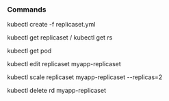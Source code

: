 ### Commands

kubectl create -f replicaset.yml

kubectl get replicaset / kubectl get rs

kubectl get pod

kubectl edit replicaset myapp-replicaset

kubectl scale replicaset myapp-replicaset --replicas=2

kubectl delete rd myapp-replicaset